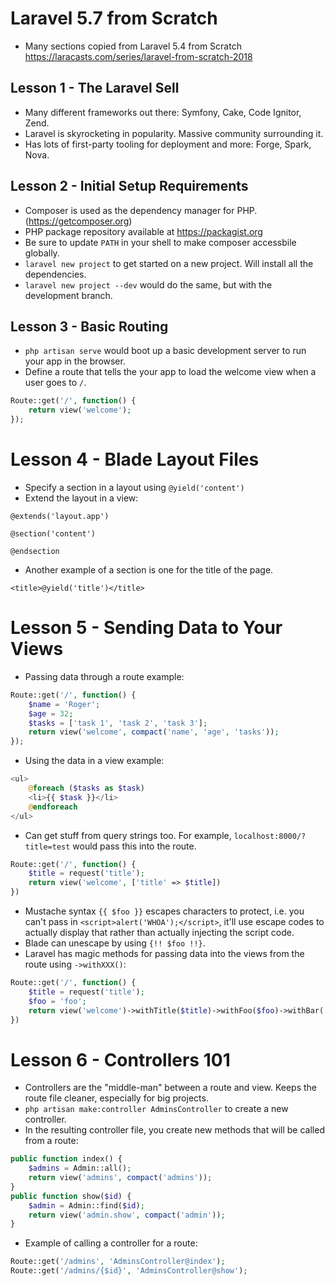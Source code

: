 # Laravel 5.7 from Scratch
* Many sections copied from Laravel 5.4 from Scratch
https://laracasts.com/series/laravel-from-scratch-2018

## Lesson 1 - The Laravel Sell
* Many different frameworks out there: Symfony, Cake, Code Ignitor, Zend.
* Laravel is skyrocketing in popularity. Massive community surrounding it.
* Has lots of first-party tooling for deployment and more: Forge, Spark, Nova.

## Lesson 2 - Initial Setup Requirements
* Composer is used as the dependency manager for PHP. (https://getcomposer.org)
* PHP package repository available at https://packagist.org
* Be sure to update `PATH` in your shell to make composer accessbile globally.
* `laravel new project` to get started on a new project. Will install all the dependencies.
* `laravel new project --dev` would do the same, but with the development branch.

## Lesson 3 - Basic Routing
* `php artisan serve` would boot up a basic development server to run your app in the browser.
* Define a route that tells the your app to load the welcome view when a user goes to `/`.
```php
Route::get('/', function() {
	return view('welcome');
});
```

# Lesson 4 - Blade Layout Files
* Specify a section in a layout using `@yield('content')`
* Extend the layout in a view:
```
@extends('layout.app')

@section('content')

@endsection
```
* Another example of a section is one for the title of the page.
```
<title>@yield('title')</title>
```

# Lesson 5 - Sending Data to Your Views
* Passing data through a route example:
```php
Route::get('/', function() {
    $name = 'Roger';
    $age = 32;
    $tasks = ['task 1', 'task 2', 'task 3'];
    return view('welcome', compact('name', 'age', 'tasks'));
});
```
* Using the data in a view example:
```php
<ul>
    @foreach ($tasks as $task)
    <li>{{ $task }}</li>
    @endforeach
</ul>
```
* Can get stuff from query strings too. For example, `localhost:8000/?title=test` would pass this into the route.
```php
Route::get('/', function() {
    $title = request('title');
    return view('welcome', ['title' => $title])
})
```
* Mustache syntax `{{ $foo }}` escapes characters to protect, i.e. you can't pass in `<script>alert('WHOA');</script>`, it'll use escape codes to actually display that rather than actually injecting the script code.
* Blade can unescape by using `{!! $foo !!}`.
* Laravel has magic methods for passing data into the views from the route using `->withXXX()`:
```php
Route::get('/', function() {
    $title = request('title');
    $foo = 'foo';
    return view('welcome')->withTitle($title)->withFoo($foo)->withBar('bar');
})
```

# Lesson 6 - Controllers 101
* Controllers are the "middle-man" between a route and view. Keeps the route file cleaner, especially for big projects.
* `php artisan make:controller AdminsController` to create a new controller.
* In the resulting controller file, you create new methods that will be called from a route:
```php
public function index() {
    $admins = Admin::all();
    return view('admins', compact('admins'));
}
public function show($id) {
    $admin = Admin::find($id);
    return view('admin.show', compact('admin'));
}
```
* Example of calling a controller for a route:
```php
Route::get('/admins', 'AdminsController@index');
Route::get('/admins/{$id}', 'AdminsController@show');
```